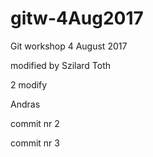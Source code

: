 # gitw-4Aug2017
Git workshop 4 August 2017

modified by Szilard Toth 

2 modify

Andras


commit nr 2


commit nr 3

